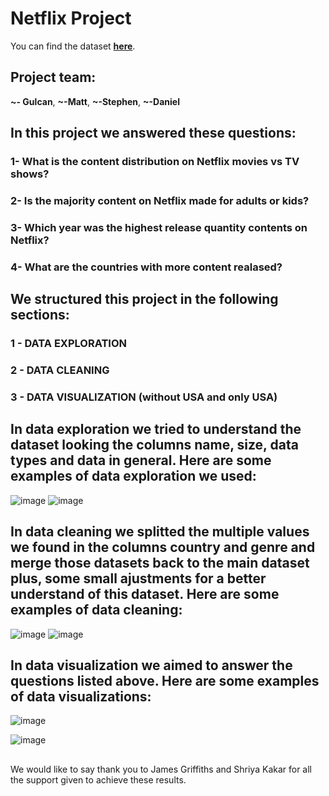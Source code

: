 # **Netflix Project**

You can find the dataset **[here](https://www.kaggle.com/datasets/senapatirajesh/netflix-tv-shows-and-movies)**.

## Project team:
**~- Gulcan**, **~-Matt**, **~-Stephen**, **~-Daniel**

## In this project we answered these questions:

### 1- What is the content distribution on Netflix movies vs TV shows?
### 2- Is the majority content on Netflix made for adults or kids?
### 3- Which year was the highest release quantity contents on Netflix?
### 4- What are the countries with more content realased?
##

## We structured this project in the following sections:

### 1 - DATA EXPLORATION
### 2 - DATA CLEANING
### 3 - DATA VISUALIZATION (without USA and only USA)
## 

## In data exploration we tried to understand the dataset looking the columns name, size, data types and data in general. Here are some examples of data exploration we used:


![image](https://user-images.githubusercontent.com/124798004/236656113-be4d3a9e-a65b-4d4f-9723-6a72601723c5.png)
![image](https://user-images.githubusercontent.com/124798004/236656137-9146ae70-4b4f-42fd-9e5a-0f5df8f2b485.png)
## 

## In data cleaning we splitted the multiple values we found in the columns country and genre and merge those datasets back to the main dataset plus, some small ajustments for a better understand of this dataset. Here are some examples of data cleaning:


![image](https://user-images.githubusercontent.com/124798004/236656255-1fb0d6d6-9aa9-4832-8abe-f17c63eb2520.png)
![image](https://user-images.githubusercontent.com/124798004/236656281-809b8a42-9474-4efe-9df1-24fbee1eb48f.png)
## 

## In data visualization we aimed to answer the questions listed above. Here are some examples of data visualizations:


![image](https://user-images.githubusercontent.com/124798004/236656322-6478380e-7628-4ebe-912e-7f71954cab0d.png)

![image](https://user-images.githubusercontent.com/124798004/236656328-7fd90496-4b7c-42ba-965a-f69defd70308.png)
## 


We would like to say thank you to James Griffiths and Shriya Kakar for all the support given to achieve these results.

